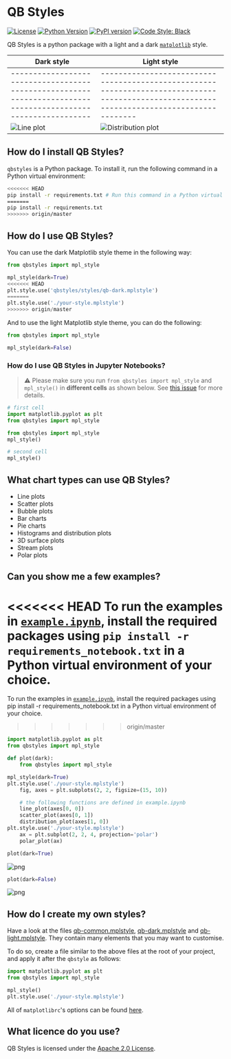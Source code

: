 # QB Styles

[![License](https://img.shields.io/badge/license-Apache%202.0-blue.svg)](https://opensource.org/licenses/Apache-2.0)
[![Python Version](https://img.shields.io/pypi/pyversions/qbstyles.svg)](https://pypi.org/project/qbstyles/)
[![PyPI version](https://badge.fury.io/py/qbstyles.svg)](https://pypi.org/project/qbstyles/)
[![Code Style: Black](https://img.shields.io/badge/code%20style-black-black.svg)](https://github.com/ambv/black)

QB Styles is a python package with a light and a dark [`matplotlib`](https://github.com/matplotlib/matplotlib) style.

| Dark style                                                                                                   | Light style                                                                                                                                 |
| ------------------------------------------------------------------------------------------------------------ | ------------------------------------------------------------------------------------------------------------------------------------------ |
| ------------------------------------------------------------------------------------------------------------ | ------------------------------------------------------------------------------------------------------------------------------------------ |
| ![Line plot](https://github.com/quantumblacklabs/qbstyles/raw/master/examples/line.png?raw=true "Line plot") | ![Distribution plot](https://github.com/quantumblacklabs/qbstyles/raw/master/examples/distribution_light.png?raw=true "Distribution plot") |

## How do I install QB Styles?

`qbstyles` is a Python package. To install it, run the following command in a Python virtual environment:

```bash
<<<<<<< HEAD
pip install -r requirements.txt # Run this command in a Python virtual environment to install the required packages.
=======
pip install -r requirements.txt
>>>>>>> origin/master
```

## How do I use QB Styles?

You can use the dark Matplotlib style theme in the following way:

```python
from qbstyles import mpl_style

mpl_style(dark=True)
<<<<<<< HEAD
plt.style.use('qbstyles/styles/qb-dark.mplstyle')
=======
plt.style.use('./your-style.mplstyle')
>>>>>>> origin/master
```

And to use the light Matplotlib style theme, you can do the following:

```python
from qbstyles import mpl_style

mpl_style(dark=False)
```

### How do I use QB Styles in Jupyter Notebooks?

> ⚠️ Please make sure you run `from qbstyles import mpl_style` and `mpl_style()` in **different cells** as shown below. See [this issue](https://github.com/jupyter/notebook/issues/3691) for more details.

```python
# first cell
import matplotlib.pyplot as plt
from qbstyles import mpl_style

from qbstyles import mpl_style
mpl_style()
```

```python
# second cell
mpl_style()
```

## What chart types can use QB Styles?

- Line plots
- Scatter plots
- Bubble plots
- Bar charts
- Pie charts
- Histograms and distribution plots
- 3D surface plots
- Stream plots
- Polar plots

## Can you show me a few examples?

<<<<<<< HEAD
To run the examples in [`example.ipynb`](https://github.com/quantumblacklabs/qbstyles/blob/master/example.ipynb), install the required packages using `pip install -r requirements_notebook.txt` in a Python virtual environment of your choice.
=======
To run the examples in [`example.ipynb`](https://github.com/quantumblacklabs/qbstyles/blob/master/example.ipynb), install the required packages using pip install -r requirements_notebook.txt in a Python virtual environment of your choice.
>>>>>>> origin/master

```python
import matplotlib.pyplot as plt
from qbstyles import mpl_style

def plot(dark):
    from qbstyles import mpl_style

mpl_style(dark=True)
plt.style.use('./your-style.mplstyle')
    fig, axes = plt.subplots(2, 2, figsize=(15, 10))

    # the following functions are defined in example.ipynb
    line_plot(axes[0, 0])
    scatter_plot(axes[0, 1])
    distribution_plot(axes[1, 0])
plt.style.use('./your-style.mplstyle')
    ax = plt.subplot(2, 2, 4, projection='polar')
    polar_plot(ax)

plot(dark=True)
```

![png](https://github.com/quantumblacklabs/qbstyles/raw/master/examples/output_6_0.png?raw=true)

```python
plot(dark=False)
```

![png](https://github.com/quantumblacklabs/qbstyles/raw/master/examples/output_7_0.png?raw=true)

## How do I create my own styles?

Have a look at the files [qb-common.mplstyle](https://github.com/quantumblacklabs/qbstyles/blob/master/qbstyles/styles/qb-common.mplstyle), [qb-dark.mplstyle](https://github.com/quantumblacklabs/qbstyles/blob/master/qbstyles/styles/qb-dark.mplstyle) and [qb-light.mplstyle](https://github.com/quantumblacklabs/qbstyles/blob/master/qbstyles/styles/qb-light.mplstyle). They contain many elements that you may want to customise.

To do so, create a file similar to the above files at the root of your project, and apply it after the `qbstyle` as follows:

```python
import matplotlib.pyplot as plt
from qbstyles import mpl_style

mpl_style()
plt.style.use('./your-style.mplstyle')
```

All of `matplotlibrc`'s options can be found [here](https://matplotlib.org/tutorials/introductory/customizing.html#a-sample-matplotlibrc-file).

## What licence do you use?

QB Styles is licensed under the [Apache 2.0 License](https://www.apache.org/licenses/LICENSE-2.0).
